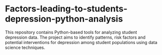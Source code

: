 # Factors-leading-to-students-depression-python-analysis
This repository contains Python-based tools for analyzing student depression data. The project aims to identify patterns, risk factors and potential interventions for depression among student populations using data science techniques.
